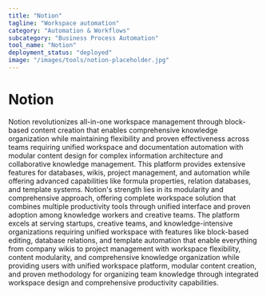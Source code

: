 ```yaml
---
title: "Notion"
tagline: "Workspace automation"
category: "Automation & Workflows"
subcategory: "Business Process Automation"
tool_name: "Notion"
deployment_status: "deployed"
image: "/images/tools/notion-placeholder.jpg"
---
```


# Notion

Notion revolutionizes all-in-one workspace management through block-based content creation that enables comprehensive knowledge organization while maintaining flexibility and proven effectiveness across teams requiring unified workspace and documentation automation with modular content design for complex information architecture and collaborative knowledge management. This platform provides extensive features for databases, wikis, project management, and automation while offering advanced capabilities like formula properties, relation databases, and template systems. Notion's strength lies in its modularity and comprehensive approach, offering complete workspace solution that combines multiple productivity tools through unified interface and proven adoption among knowledge workers and creative teams. The platform excels at serving startups, creative teams, and knowledge-intensive organizations requiring unified workspace with features like block-based editing, database relations, and template automation that enable everything from company wikis to project management with workspace flexibility, content modularity, and comprehensive knowledge organization while providing users with unified workspace platform, modular content creation, and proven methodology for organizing team knowledge through integrated workspace design and comprehensive productivity capabilities.